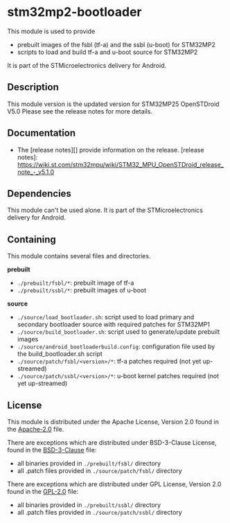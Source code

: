 # stm32mp2-bootloader #

This module is used to provide
* prebuilt images of the fsbl (tf-a) and the ssbl (u-boot) for STM32MP2
* scripts to load and build tf-a and u-boot source for STM32MP2

It is part of the STMicroelectronics delivery for Android.

## Description ##

This module version is the updated version for STM32MP25 OpenSTDroid V5.0
Please see the release notes for more details.

## Documentation ##

* The [release notes][] provide information on the release.
[release notes]: https://wiki.st.com/stm32mpu/wiki/STM32_MPU_OpenSTDroid_release_note_-_v5.1.0

## Dependencies ##

This module can't be used alone. It is part of the STMicroelectronics delivery for Android.

## Containing ##

This module contains several files and directories.

**prebuilt**
* `./prebuilt/fsbl/*`: prebuilt image of tf-a
* `./prebuilt/ssbl/*`: prebuilt images of u-boot

**source**
* `./source/load_bootloader.sh`: script used to load primary and secondary bootloader source with required patches for STM32MP1
* `./source/build_bootloader.sh`: script used to generate/update prebuilt images
* `./source/android_bootloaderbuild.config`: configuration file used by the build_bootloader.sh script
* `./source/patch/fsbl/<version>/*`: tf-a patches required (not yet up-streamed)
* `./source/patch/ssbl/<version>/*`: u-boot kernel patches required (not yet up-streamed)

## License ##

This module is distributed under the Apache License, Version 2.0 found in the [Apache-2.0](./LICENSES/Apache-2.0) file.

There are exceptions which are distributed under BSD-3-Clause License, found in the [BSD-3-Clause](./LICENSES/BSD-3-Clause) file:
* all binaries provided in `./prebuilt/fsbl/` directory
* all .patch files provided in `./source/patch/fsbl/` directory

There are exceptions which are distributed under GPL License, Version 2.0 found in the [GPL-2.0](./LICENSES/GPL-2.0) file:
* all binaries provided in `./prebuilt/ssbl/` directory
* all .patch files provided in `./source/patch/ssbl/` directory
